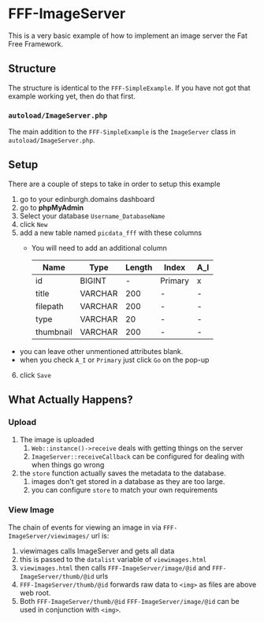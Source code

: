 # FFF-ImageServer

This is a very basic example of how to implement an image server the Fat Free Framework.

## Structure

The structure is identical to the `FFF-SimpleExample`. If you have not got that example working yet, then do that first.

### `autoload/ImageServer.php`

The main addition to the `FFF-SimpleExample` is the `ImageServer` class in `autoload/ImageServer.php`.

## Setup

There are a couple of steps to take in order to setup this example 

1. go to your edinburgh.domains dashboard
2. go to **phpMyAdmin**
3. Select your database `Username_DatabaseName`
4. click `New`
5. add a new table named `picdata_fff` with these columns
    - You will need to add an additional column

        <table>
          <thead>
            <tr>
              <th>Name</th>
              <th>Type</th>
              <th>Length</th>
              <th>Index</th>
              <th>A_I</th>
            </tr>
          </thead>
          <tbody>
            <tr>
              <td>id</td>
              <td>BIGINT</td>
              <td>-</td>
              <td>Primary</td>
              <td>x</td>
            </tr>
            <tr>
              <td>title</td>
              <td>VARCHAR</td>
              <td>200</td>
              <td>-</td>
              <td>-</td>
            </tr>
            <tr>
              <td>filepath</td>
              <td>VARCHAR</td>
              <td>200</td>
              <td>-</td>
              <td>-</td>
            </tr>
            <tr>
              <td>type</td>
              <td>VARCHAR</td>
              <td>20</td>
              <td>-</td>
              <td>-</td>
            </tr>
            <tr>
              <td>thumbnail</td>
              <td>VARCHAR</td>
              <td>200</td>
              <td>-</td>
              <td>-</td>
            </tr>
          </tbody>
        </table>
- you can leave other unmentioned attributes blank.
- when you check `A_I` or `Primary` just click `Go` on the pop-up

6. click `Save`

## What Actually Happens?

### Upload

1. The image is uploaded
    1. `Web::instance()->receive` deals with getting things on the server
    2. `ImageServer::receiveCallback` can be configured for dealing with when things go wrong
2. the `store` function actually saves the metadata to the database.
    1. images don't get stored in a database as they are too large.
    2. you can configure `store` to match your own requirements

### View Image

The chain of events for viewing an image in via `FFF-ImageServer/viewimages/` url is:

1. viewimages calls ImageServer and gets all data
2. this is passed to the `datalist` variable of `viewimages.html`
3. `viewimages.html` then calls  `FFF-ImageServer/image/@id` and `FFF-ImageServer/thumb/@id` urls
4. `FFF-ImageServer/thumb/@id` forwards raw data to `<img>` as files are above web root.
5.  Both `FFF-ImageServer/thumb/@id` `FFF-ImageServer/image/@id` can be used in conjunction with `<img>`.


